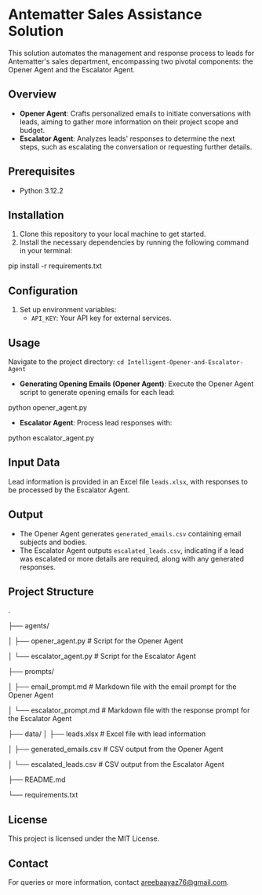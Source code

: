 # Antematter Sales Assistance Solution

This solution automates the management and response process to leads for Antematter's sales department, encompassing two pivotal components: the Opener Agent and the Escalator Agent.

## Overview

- **Opener Agent**: Crafts personalized emails to initiate conversations with leads, aiming to gather more information on their project scope and budget.
- **Escalator Agent**: Analyzes leads' responses to determine the next steps, such as escalating the conversation or requesting further details.

## Prerequisites

- Python 3.12.2

## Installation

1. Clone this repository to your local machine to get started.
2. Install the necessary dependencies by running the following command in your terminal:

pip install -r requirements.txt

## Configuration
1. Set up environment variables:
   - `API_KEY`: Your API key for external services.
     
## Usage

Navigate to the project directory: `cd Intelligent-Opener-and-Escalator-Agent`

- **Generating Opening Emails (Opener Agent)**:
Execute the Opener Agent script to generate opening emails for each lead:

python opener_agent.py

- **Escalator Agent**:
Process lead responses with:

python escalator_agent.py


## Input Data

Lead information is provided in an Excel file `leads.xlsx`, with responses to be processed by the Escalator Agent.

## Output

- The Opener Agent generates `generated_emails.csv` containing email subjects and bodies.
- The Escalator Agent outputs `escalated_leads.csv`, indicating if a lead was escalated or more details are required, along with any generated responses.

## Project Structure

.

├── agents/

│ ├── opener_agent.py # Script for the Opener Agent

│ └── escalator_agent.py # Script for the Escalator Agent

├── prompts/

│ ├── email_prompt.md # Markdown file with the email prompt for the Opener Agent

│ └── escalator_prompt.md # Markdown file with the response prompt for the Escalator Agent

├── data/
│ ├── leads.xlsx # Excel file with lead information

│ ├── generated_emails.csv # CSV output from the Opener Agent

│ └── escalated_leads.csv # CSV output from the Escalator Agent

├── README.md 

└── requirements.txt 


## License

This project is licensed under the MIT License.

## Contact

For queries or more information, contact areebaayaz76@gmail.com.
